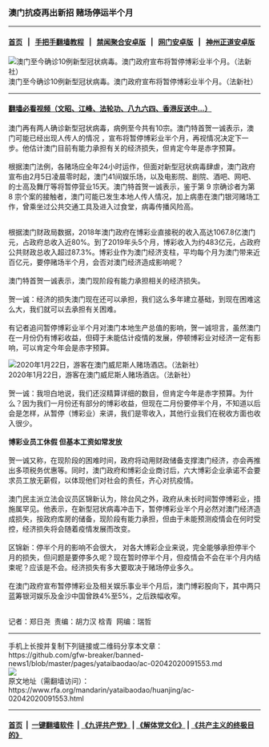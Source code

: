 ### 澳门抗疫再出新招   赌场停运半个月
------------------------

#### [首页](https://github.com/gfw-breaker/banned-news1/blob/master/README.md) &nbsp;&nbsp;|&nbsp;&nbsp; [手把手翻墙教程](https://github.com/gfw-breaker/guides/wiki) &nbsp;&nbsp;|&nbsp;&nbsp; [禁闻聚合安卓版](https://github.com/gfw-breaker/bn-android) &nbsp;&nbsp;|&nbsp;&nbsp; [网门安卓版](https://github.com/oGate2/oGate) &nbsp;&nbsp;|&nbsp;&nbsp; [神州正道安卓版](https://github.com/SzzdOgate/update) 



<div id="headerimg">
 <img alt="
澳门至今确诊10例新型冠状病毒。澳门政府宣布将暂停博彩业半个月。（法新社）" src="https://www.rfa.org/mandarin/yataibaodao/huanjing/ac-02042020091553.html/000_1OO6MX.jpg/@@images/05339c11-1cd7-462f-8d92-dc1811d2564e.jpeg" title="
澳门至今确诊10例新型冠状病毒。澳门政府宣布将暂停博彩业半个月。（法新社）"/>
 <div id="headerimgcontents">
  <div id="headerimgcaption">
   <span>
    澳门至今确诊10例新型冠状病毒。澳门政府宣布将暂停博彩业半个月。（法新社）
   </span>
   <!-- zoomattribute -->
  </div>
  <!-- headerimgcaption -->
 </div>
 <!-- headerimagecontents -->
</div>

<hr/>


#### [翻墙必看视频（文昭、江峰、法轮功、八九六四、香港反送中...）](http://167.172.214.107/home.html)

<div id="storytext">
 <div>
  <div class="slot_header">
  </div>
 </div>
 <p>
 </p>
 <p>
  澳门再有两人确诊新型冠状病毒，病例至今共有10宗。澳门特首贺一诚表示，澳门可能已经出现人传人的情况 ，宣布将暂停博彩业半个月，再视情况决定下一步。他估计澳门目前有能力承担有关的经济损失，但肯定今年是赤字预算。
  <br/>
  <br/>
  根据澳门法例，各赌场应全年24小时运作，但面对新型冠状病毒肆虐，澳门政府宣布由2月5日凌晨零时起，澳门41间娱乐场，以及电影院、剧院、酒吧、网吧、的士高及舞厅等将暂停营业15天。澳门特首贺一诚表示，鉴于第 9 宗确诊者为第 8 宗个案的接触者，澳门可能已发生本地人传人情况，加上病患在澳门银河赌场工作，曾乘坐过公共交通工具及进入过食堂，病毒传播风险高。
 </p>
 <p>
 </p>
 <p>
  <br/>
  根据澳门财政局数据，2018年澳门政府在博彩业直接税的收入高达1067.8亿澳门元，占政府总收入近80%。到了2019年头5个月，博彩收入为约483亿元，占政府公共财政总收入超过87.3%。博彩业作为澳门经济支柱，平均每个月为澳门带来近百亿元，要停赌场半个月，会否对澳门经济造成影响呢？
  <br/>
  <br/>
  澳门特首贺一诚表示，澳门现阶段有能力承担相关的经济损失。
  <br/>
  <br/>
  贺一诚：经济的损失澳门现在还可以承担，我们这么多年建立基础，到现在困难这么大，我们就可以去承担有关困难。
  <br/>
  <br/>
  有记者追问暂停博彩业半个月对澳门本地生产总值的影响，贺一诚坦言，虽然澳门在一月份仍有博彩收益，但碍于未能估计疫情的发展，停顿博彩业对经济一定有影响，可以肯定今年会是赤字预算。
 </p>
 <p>
 </p>
 <p>
  <div class="image-inline captioned" style="width:1500px;">
   <div style="width:1500px;">
    <img alt="2020年1月22日，游客在澳门威尼斯人赌场酒店。（法新社）" src="https://www.rfa.org/mandarin/yataibaodao/huanjing/ac-02042020091553.html/000_1OO6MS.jpg" title="2020年1月22日，游客在澳门威尼斯人赌场酒店。（法新社）"/>
   </div>
   <div class="image-caption">
    <span style="width:1500px;">
     2020年1月22日，游客在澳门威尼斯人赌场酒店。（法新社）
    </span>
    <span class="copyright">
    </span>
   </div>
  </div>
  <br/>
  贺一诚：我坦白地说，我们还沒精算详细的数目，但肯定今年是赤字预算。为什么？因为我们一月份还有部分的博彩收益，但现在二月份要停半个月，不知道以后会是怎样，从暂停（博彩业）来讲，我们是零收入，其他行业我们在税收方面也收入很少。
  <br/>
  <br/>
  <b>
   博彩业员工休假 但基本工资如常发放
  </b>
  <br/>
  <br/>
  贺一诚又称，在现阶段的困难时间，政府将动用财政储备支撑澳门经济，亦会再推出多项税务优惠等。同时，澳门政府和博彩企业商讨后，六大博彩企业承诺不会要求员工放无薪假，以体现他们对社会的责任，齐心对抗疫情。
  <br/>
  <br/>
  澳门民主派立法会议员区锦新认为，除台风之外，政府从未长时间暂停博彩业，措施属罕见。他表示，在新型冠状病毒冲击下，暂停博彩业半个月必然对澳门经济造成损失，按政府库房的储备，现阶段有能力承担，但由于未能预测疫情会在何时受控，经济损失将会随着疫情发展而改变。
  <br/>
  <br/>
  区锦新：停半个月的影响不会很大， 对各大博彩企业来说，完全能够承担停半个月的损失，但问题是要停多久呢？现在暂时停半个月，但疫情会不会在半个月内结束呢？应该是不会。经济损失有多大要取决于赌场停业多久。
  <br/>
  <br/>
  在澳门政府宣布暂停博彩业及相关娱乐事业半个月后，澳门博彩股向下，其中两只蓝筹银河娱乐及金沙中国曾跌4%至5%，之后跌幅收窄。
  <br/>
  <br/>
 </p>
 <p>
 </p>
 <p>
  记者：郑日尧  责编：胡力汉 梒青  网编：瑞哲
 </p>
</div>

<hr/>
手机上长按并复制下列链接或二维码分享本文章：<br/>
https://github.com/gfw-breaker/banned-news1/blob/master/pages/yataibaodao/ac-02042020091553.md <br/>
<a href='https://github.com/gfw-breaker/banned-news1/blob/master/pages/yataibaodao/ac-02042020091553.md'><img src='https://github.com/gfw-breaker/banned-news1/blob/master/pages/yataibaodao/ac-02042020091553.md.png'/></a> <br/>
原文地址（需翻墙访问）：https://www.rfa.org/mandarin/yataibaodao/huanjing/ac-02042020091553.html


------------------------
#### [首页](https://github.com/gfw-breaker/banned-news1/blob/master/README.md) &nbsp;|&nbsp; [一键翻墙软件](https://github.com/gfw-breaker/nogfw/blob/master/README.md) &nbsp;| [《九评共产党》](https://github.com/gfw-breaker/9ping.md/blob/master/README.md#九评之一评共产党是什么) | [《解体党文化》](https://github.com/gfw-breaker/jtdwh.md/blob/master/README.md) | [《共产主义的终极目的》](https://github.com/gfw-breaker/gczydzjmd.md/blob/master/README.md)


<img src='http://gfw-breaker.win/banned-news/pages/yataibaodao/ac-02042020091553.md' width='0px' height='0px'/>